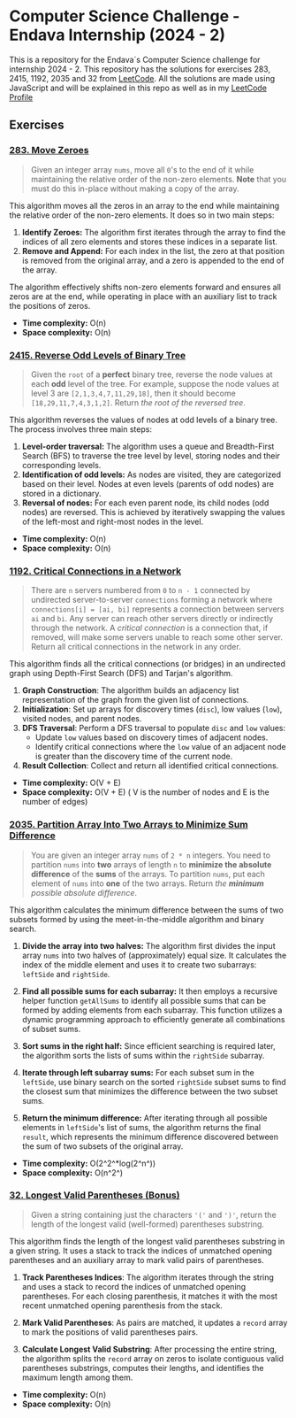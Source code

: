# Computer Science Challenge - Endava Internship (2024 - 2)

This is a repository for the Endava´s Computer Science challenge for internship 2024 - 2. This repository has the solutions for exercises 283, 2415, 1192, 2035 and 32 from [LeetCode](https://leetcode.com/). All the solutions are made using JavaScript and will be explained in this repo as well as in my [LeetCode Profile](https://leetcode.com/u/JonathanB500/)

## Exercises

### [283. Move Zeroes](https://leetcode.com/problems/move-zeroes/)

> Given an integer array `nums`, move all `0`'s to the end of it while maintaining the relative order of the non-zero elements.
> **Note** that you must do this in-place without making a copy of the array.

This algorithm moves all the zeros in an array to the end while maintaining the relative order of the non-zero elements. It does so in two main steps:

1.  **Identify Zeroes:** The algorithm first iterates through the array to find the indices of all zero elements and stores these indices in a separate list.
2.  **Remove and Append:** For each index in the list, the zero at that position is removed from the original array, and a zero is appended to the end of the array.

The algorithm effectively shifts non-zero elements forward and ensures all zeros are at the end, while operating in place with an auxiliary list to track the positions of zeros.

- **Time complexity:** O(n)
- **Space complexity:** O(n)

### [2415. Reverse Odd Levels of Binary Tree](https://leetcode.com/problems/reverse-odd-levels-of-binary-tree/)

> Given the `root` of a **perfect** binary tree, reverse the node values at each **odd** level of the tree.
> For example, suppose the node values at level 3 are `[2,1,3,4,7,11,29,18]`, then it should become `[18,29,11,7,4,3,1,2]`.
> Return _the root of the reversed tree_.

This algorithm reverses the values of nodes at odd levels of a binary tree. The process involves three main steps:

1.  **Level-order traversal:** The algorithm uses a queue and Breadth-First Search (BFS) to traverse the tree level by level, storing nodes and their corresponding levels.
2.  **Identification of odd levels:** As nodes are visited, they are categorized based on their level. Nodes at even levels (parents of odd nodes) are stored in a dictionary.
3.  **Reversal of nodes:** For each even parent node, its child nodes (odd nodes) are reversed. This is achieved by iteratively swapping the values of the left-most and right-most nodes in the level.

- **Time complexity:** O(n)
- **Space complexity:** O(n)

### [1192. Critical Connections in a Network](https://leetcode.com/problems/critical-connections-in-a-network/)

> There are `n` servers numbered from `0` to `n - 1` connected by undirected server-to-server `connections` forming a network where `connections[i] = [ai, bi]` represents a connection between servers `ai` and `bi`. Any server can reach other servers directly or indirectly through the network.
> A _critical connection_ is a connection that, if removed, will make some servers unable to reach some other server.
> Return all critical connections in the network in any order.

This algorithm finds all the critical connections (or bridges) in an undirected graph using Depth-First Search (DFS) and Tarjan's algorithm.

1.  **Graph Construction**: The algorithm builds an adjacency list representation of the graph from the given list of connections.
2.  **Initialization**: Set up arrays for discovery times (`disc`), low values (`low`), visited nodes, and parent nodes.
3.  **DFS Traversal**: Perform a DFS traversal to populate `disc` and `low` values:
    - Update `low` values based on discovery times of adjacent nodes.
    - Identify critical connections where the `low` value of an adjacent node is greater than the discovery time of the current node.
4.  **Result Collection**: Collect and return all identified critical connections.

- **Time complexity:** O(V + E)
- **Space complexity:** O(V + E)
  ( V is the number of nodes and E is the number of edges)

### [2035. Partition Array Into Two Arrays to Minimize Sum Difference](https://leetcode.com/problems/partition-array-into-two-arrays-to-minimize-sum-difference/)

> You are given an integer array `nums` of `2 * n` integers. You need to partition `nums` into **two** arrays of length `n` to **minimize the absolute difference** of the **sums** of the arrays. To partition `nums`, put each element of `nums` into **one** of the two arrays.
> Return _the **minimum** possible absolute difference_.

This algorithm calculates the minimum difference between the sums of two subsets formed by using the meet-in-the-middle algorithm and binary search.

1.  **Divide the array into two halves:** The algorithm first divides the input array `nums` into two halves of (approximately) equal size. It calculates the index of the middle element and uses it to create two subarrays: `leftSide` and `rightSide`.

2.  **Find all possible sums for each subarray:** It then employs a recursive helper function `getAllSums` to identify all possible sums that can be formed by adding elements from each subarray. This function utilizes a dynamic programming approach to efficiently generate all combinations of subset sums.

3.  **Sort sums in the right half:** Since efficient searching is required later, the algorithm sorts the lists of sums within the `rightSide` subarray.

4.  **Iterate through left subarray sums:** For each subset sum in the `leftSide`, use binary search on the sorted `rightSide` subset sums to find the closest sum that minimizes the difference between the two subset sums.
5.  **Return the minimum difference:** After iterating through all possible elements in `leftSide`'s list of sums, the algorithm returns the final `result`, which represents the minimum difference discovered between the sum of two subsets of the original array.

- **Time complexity:** O(2^2^\*log(2^n^))
- **Space complexity:** O(n^2^)

### [32. Longest Valid Parentheses (Bonus)](https://leetcode.com/problems/longest-valid-parentheses/)

> Given a string containing just the characters `'('` and `')'`, return the length of the longest valid (well-formed) parentheses substring.

This algorithm finds the length of the longest valid parentheses substring in a given string. It uses a stack to track the indices of unmatched opening parentheses and an auxiliary array to mark valid pairs of parentheses.

1.  **Track Parentheses Indices**: The algorithm iterates through the string and uses a stack to record the indices of unmatched opening parentheses. For each closing parenthesis, it matches it with the most recent unmatched opening parenthesis from the stack.

2.  **Mark Valid Parentheses**: As pairs are matched, it updates a `record` array to mark the positions of valid parentheses pairs.

3.  **Calculate Longest Valid Substring**: After processing the entire string, the algorithm splits the `record` array on zeros to isolate contiguous valid parentheses substrings, computes their lengths, and identifies the maximum length among them.

- **Time complexity:** O(n)
- **Space complexity:** O(n)
